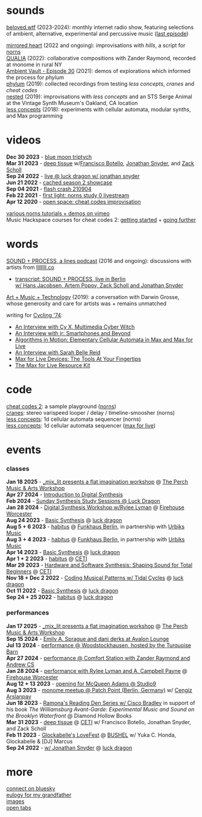 # sounds

[beloved.wtf](/beloved) (2023-2024): monthly internet radio show, featuring selections of ambient, alternative, experimental and percussive music ([last episode](/beloved/240721.html))

[mirrored heart](https://dndrks.bandcamp.com/album/mirrored-heart) (2022 and ongoing): improvisations with *hills*, a script for [norns](https://monome.org/docs/norns)  
[QUALIA](https://cachedmedia.bandcamp.com/album/qualia) (2022): collaborative compositions with Zander Raymond, recorded at monome in rural NY  
[Ambient Vault - Episode 30](https://embed.podcasts.apple.com/us/podcast/episode-30-dan-derks/id1478532016?i=1000517679364) (2021): demos of explorations which informed the process for *phylum*  
[phylum](https://dndrks.bandcamp.com/album/phylum) (2019): collected recordings from testing *less concepts*, *cranes* and *cheat codes*  
[nested](https://dndrks.bandcamp.com/album/nested) (2019): improvisations with *less concepts* and an STS Serge Animal at the Vintage Synth Museum's Oakland, CA location  
[less concepts](https://dndrks.bandcamp.com/album/less-concepts) (2018): experiments with cellular automata, modular synths, and Max programming

# videos

**Dec 30 2023** - [blue moon triptych](https://www.youtube.com/watch?v=6vORtsaS3NI)  
**Mar 31 2023** - [deep tissue](https://www.youtube.com/watch?v=rWn1BL708l0) w/[Francisco Botello](http://franciscobotello.com), [Jonathan Snyder](https://www.instagram.com/jaseknighter/), and [Zack Scholl](https://schollz.com)  
**Sep 24 2022** - [live @ luck dragon w/ jonathan snyder](https://youtu.be/yi5bkzskNHU)  
**Jun 21 2022** - [cached season 2 showcase](https://youtu.be/rz2OikX6flE)  
**Sep 04 2021** - [flash crash 210904](https://youtu.be/R5ZvS1veyEw)  
**Feb 22 2021** - [first light: norns study 0 livestream](https://youtu.be/ciSvjxI5cyg)  
**Apr 12 2020** - [open space: cheat codes improvisation](https://youtu.be/sefSi1cqWjU)  

[various norns tutorials + demos on vimeo](https://vimeo.com/user16329159)  
Music Hackspace courses for cheat codes 2: [getting started](https://musichackspace.org/product/getting-started-with-cheat-codes-2-a-sample-playground-for-monome-norns/) + [going further](https://musichackspace.org/events/going-further-with-cheat-codes-2-a-sample-playground-for-norns-live-session/)

# words

[SOUND + PROCESS, a lines podcast](https://soundcloud.com/sound-and-process/) (2016 and ongoing): discussions with artists from [llllllll.co](https://llllllll.co)  
* [transcript: SOUND + PROCESS, live in Berlin <br> w/ Hans Jacobsen, Artem Popov, Zack Scholl and Jonathan Snyder](/spb2023.html)

[Art + Music + Technology](https://artmusictech.libsyn.com/podcast-306-dan-derks) (2019): a conversation with Darwin Grosse, whose generosity and care for artists was + remains unmatched

writing for [Cycling '74](https://cycling74.com):  
* [An Interview with Cy X, Multimedia Cyber Witch](https://cycling74.com/articles/an-interview-with-cy-x)  
* [An Interview with jr: Smartphones and Beyond](https://cycling74.com/articles/an-interview-with-jr-smartphones-maxforlive-device)  
* [Algorithms in Motion: Elementary Cellular Automata in Max and Max for Live](https://cycling74.com/tutorials/algorithms-less-concepts-max-for-live-device-cellular-automata)  
* [An Interview with Sarah Belle Reid](https://cycling74.com/articles/an-interview-with-sarah-belle-reid)  
* [Max for Live Devices: The Tools At Your Fingertips](https://cycling74.com/articles/ableton-max-for-live-devices-the-tools-at-your-fingertips)  
* [The Max for Live Resource Kit](https://cycling74.com/articles/the-max-for-live-resource-kit)

# code

[cheat codes 2](https://llllllll.co/t/cheat-codes-2-rev-221007-lts9-more-important-fixes/38414): a sample playground ([norns](https://monome.org))  
[cranes](https://llllllll.co/t/cranes/21207): stereo varispeed looper / delay / timeline-smoosher (norns)  
[less concepts](https://llllllll.co/t/less-concepts/54178): 1d cellular automata sequencer (norns)  
[less concepts](https://maxforlive.com/library/device/6167/less-concepts): 1d cellular automata sequencer ([max for live](https://www.ableton.com/en/live/max-for-live/))

# events

### classes

**Jan 18 2025** - [\_mix_lit presents a flat imagination workshop](https://www.eventbrite.com/e/-mix-lit-presents-a-flat-imagination-workshop-goodbye-mind-dani-derks-tickets-1116860623189) @ [The Perch Music & Arts Workshop](https://www.emeraldwildflowergarden.org/the-perch-music-arts-studio)  
**Apr 27 2024** - [Introduction to Digital Synthesis](/comfortstation.html)  
**Feb 2024** - [Sunday Synthesis Study Sessions @ Luck Dragon](https://luckdragon.space/event/s4.html)  
**Jan 28 2024** - [Digital Synthesis Workshop w/Rylee Lyman](/firehouse.html) @ [Firehouse Worcester](https://firehouseworcester.neocities.org/)  
**Aug 24 2023** - [Basic Synthesis](https://luckdragon.space/event/synthesis.html) @ [luck dragon](https://luckdragon.space)  
**Aug 5 + 6 2023** - [habitus](https://infinitedigits.co/tinker/habitus/) @ [Funkhaus Berlin](https://www.funkhaus-berlin.net/), in partnership with [Urbiks Music](https://urbiks-music.com/)  
**Aug 3 + 4 2023** - [habitus](https://infinitedigits.co/tinker/habitus/) @ [Funkhaus Berlin](https://www.funkhaus-berlin.net/), in partnership with [Urbiks Music](https://urbiks-music.com/)  
**Apr 14 2023** - [Basic Synthesis](https://luckdragon.space/event/synthesis.html) @ [luck dragon](https://luckdragon.space)  
**Apr 1 + 2 2023** - [habitus](https://www.eventbrite.com/cc/ceti-spa-spring-break-adventures-sound-spa-2023-1864979) @ [CETI](https://ceti.institute)  
**Mar 29 2023** - [Hardware and Software Synthesis: Shaping Sound for Total Beginners](https://www.eventbrite.com/cc/ceti-spa-spring-break-adventures-sound-spa-2023-1864979) @ [CETI](https://ceti.institute)  
**Nov 18 + Dec 2 2022** - [Coding Musical Patterns w/ Tidal Cycles](https://luckdragon.space/event/221118-tidalcycles.html) @ [luck dragon](https://luckdragon.space)    
**Oct 11 2022** - [Basic Synthesis](https://luckdragon.space/event/synthesis.html) @ [luck dragon](https://luckdragon.space)    
**Sep 24 + 25 2022** - [habitus](https://luckdragon.space/event/norns-habitus.html) @ [luck dragon](https://luckdragon.space)  

### performances

**Jan 17 2025** - [\_mix_lit presents a flat imagination workshop](https://www.eventbrite.com/e/-mix-lit-presents-a-flat-imagination-workshop-goodbye-mind-dani-derks-tickets-1116860623189) @ [The Perch Music & Arts Workshop](https://www.emeraldwildflowergarden.org/the-perch-music-arts-studio)  
**Sep 15 2024** - [Emily A. Sprague and dani derks at Avalon Lounge](https://www.viewcy.com/e/emily_sprague__dani)  
**Jul 13 2024** - [performance @ Woodstockhausen, hosted by the Turquoise Barn](https://www.woodstockhausen.net/)  
**Apr 27 2024** - [performance @ Comfort Station with Zander Raymond and Andrew CS](/comfortstation.html)  
**Jan 28 2024** - [performance with Rylee Lyman and A. Campbell Payne](/firehouse.html) @ [Firehouse Worcester](https://firehouseworcester.neocities.org/)  
**Aug 12 + 13 2023** - [opening for McQueen Adams @ Studio9](https://studio9porches.com/performance/studio9-presents-mcqueen-adams/)  
**Aug 3 2023** - [monome meetup @ Patch Point (Berlin, Germany)](https://llllllll.co/t/monome-meetups-performances-patch-point-2-3-aug-2023-berlin-de/63317) w/ [Cengiz Arslanpay](https://cengizarslanpay.bandcamp.com/)  
**Jun 18 2023** - [Ramona's Reading Den Series w/ Cisco Bradley](https://diamondhollowbooks.com/events) in support of his book *The Williamsburg Avant-Garde: Experimental Music and Sound on the Brooklyn Waterfront* @ Diamond Hollow Books  
**Mar 31 2023** - [deep tissue](https://llllllll.co/t/61496/) @ [CETI](https://ceti.institute) w/ Francisco Botello, Jonathan Snyder, and Zack Scholl  
**Feb 11 2023** - [Glockabelle's LoveFest](/images/bushel-230211.jpeg) @ [BUSHEL](https://www.bushelcollective.org) w/ Yuka C. Honda, Glockabelle & [DJ] Marcus  
**Sep 24 2022** - [w/ Jonathan Snyder](https://luckdragon.space/event/220924-jonathan-snyder-dan-derks.html) @ [luck dragon](https://luckdragon.space)  

# more

[connect on bluesky](https://bsky.app/profile/dndrks.com)  
[eulogy for my grandfather](/bruno.html)  
[images](/images)  
[open tabs](/tabs)  